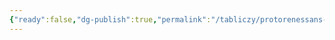 ```yaml
---
{"ready":false,"dg-publish":true,"permalink":"/tabliczy/protorenessans-i-rannee-vozrozhdenie/sv-georgij-i-princzessa/","dgPassFrontmatter":true}
---
```



